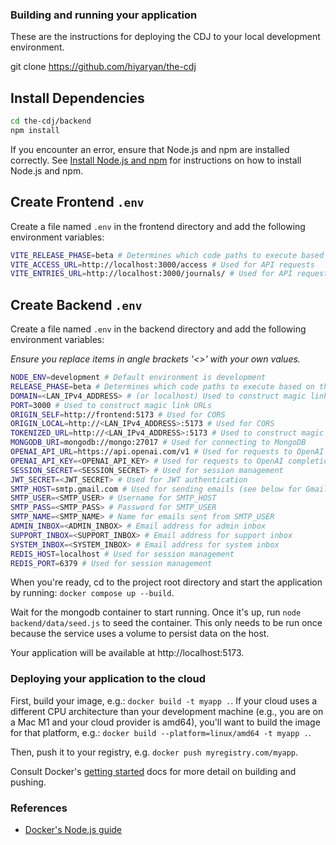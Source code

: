 ### Building and running your application
These are the instructions for deploying the CDJ to your local development environment.

git clone https://github.com/hiyaryan/the-cdj

## Install Dependencies
```sh
cd the-cdj/backend
npm install
```

If you encounter an error, ensure that Node.js and npm are installed correctly. See [Install Node.js and npm](#1-install-nodejs-and-npm) for instructions on how to install Node.js and npm.

## Create Frontend `.env` 
Create a file named `.env` in the frontend directory and add the following environment variables:
```sh
VITE_RELEASE_PHASE=beta # Determines which code paths to execute based on the release phase
VITE_ACCESS_URL=http://localhost:3000/access # Used for API requests
VITE_ENTRIES_URL=http://localhost:3000/journals/ # Used for API requests
```

## Create Backend `.env`
Create a file named `.env` in the backend directory and add the following environment variables:

*Ensure you replace items in angle brackets '<>' with your own values.*

```sh
NODE_ENV=development # Default environment is development
RELEASE_PHASE=beta # Determines which code paths to execute based on the release phase
DOMAIN=<LAN_IPv4_ADDRESS> # (or localhost) Used to construct magic link URLs
PORT=3000 # Used to construct magic link URLs
ORIGIN_SELF=http://frontend:5173 # Used for CORS
ORIGIN_LOCAL=http://<LAN_IPv4_ADDRESS>:5173 # Used for CORS
TOKENIZED_URL=http://<LAN_IPv4_ADDRESS>:5173 # Used to construct magic link URLs
MONGODB_URI=mongodb://mongo:27017 # Used for connecting to MongoDB
OPENAI_API_URL=https://api.openai.com/v1 # Used for requests to OpenAI completions API
OPENAI_API_KEY=<OPENAI_API_KEY> # Used for requests to OpenAI completions API
SESSION_SECRET=<SESSION_SECRET> # Used for session management
JWT_SECRET=<JWT_SECRET> # Used for JWT authentication
SMTP_HOST=smtp.gmail.com # Used for sending emails (see below for Gmail setup)
SMTP_USER=<SMTP_USER> # Username for SMTP_HOST
SMTP_PASS=<SMTP_PASS> # Password for SMTP_USER
SMTP_NAME=<SMTP_NAME> # Name for emails sent from SMTP_USER
ADMIN_INBOX=<ADMIN_INBOX> # Email address for admin inbox
SUPPORT_INBOX=<SUPPORT_INBOX> # Email address for support inbox
SYSTEM_INBOX=<SYSTEM_INBOX> # Email address for system inbox
REDIS_HOST=localhost # Used for session management
REDIS_PORT=6379 # Used for session management
```

When you're ready, cd to the project root directory and start the application by running:
`docker compose up --build`.

Wait for the mongodb container to start running. Once it's up,
run `node backend/data/seed.js` to seed the container.
This only needs to be run once because the service uses
a volume to persist data on the host.

Your application will be available at http://localhost:5173.

### Deploying your application to the cloud

First, build your image, e.g.: `docker build -t myapp .`.
If your cloud uses a different CPU architecture than your development
machine (e.g., you are on a Mac M1 and your cloud provider is amd64),
you'll want to build the image for that platform, e.g.:
`docker build --platform=linux/amd64 -t myapp .`.

Then, push it to your registry, e.g. `docker push myregistry.com/myapp`.

Consult Docker's [getting started](https://docs.docker.com/go/get-started-sharing/)
docs for more detail on building and pushing.

### References
* [Docker's Node.js guide](https://docs.docker.com/language/nodejs/)

